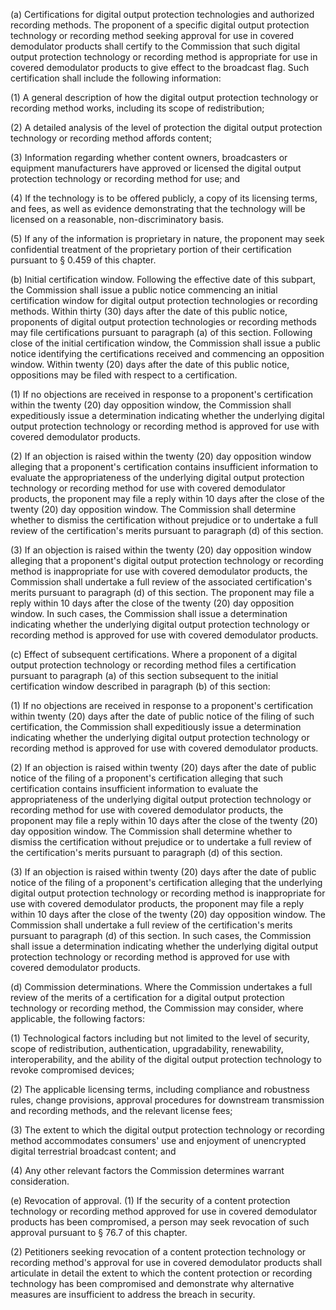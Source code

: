 (a) Certifications for digital output protection technologies and authorized recording methods. The proponent of a specific digital output protection technology or recording method seeking approval for use in covered demodulator products shall certify to the Commission that such digital output protection technology or recording method is appropriate for use in covered demodulator products to give effect to the broadcast flag. Such certification shall include the following information:

(1) A general description of how the digital output protection technology or recording method works, including its scope of redistribution;

(2) A detailed analysis of the level of protection the digital output protection technology or recording method affords content;

(3) Information regarding whether content owners, broadcasters or equipment manufacturers have approved or licensed the digital output protection technology or recording method for use; and

(4) If the technology is to be offered publicly, a copy of its licensing terms, and fees, as well as evidence demonstrating that the technology will be licensed on a reasonable, non-discriminatory basis.

(5) If any of the information is proprietary in nature, the proponent may seek confidential treatment of the proprietary portion of their certification pursuant to § 0.459 of this chapter.

(b) Initial certification window. Following the effective date of this subpart, the Commission shall issue a public notice commencing an initial certification window for digital output protection technologies or recording methods. Within thirty (30) days after the date of this public notice, proponents of digital output protection technologies or recording methods may file certifications pursuant to paragraph (a) of this section. Following close of the initial certification window, the Commission shall issue a public notice identifying the certifications received and commencing an opposition window. Within twenty (20) days after the date of this public notice, oppositions may be filed with respect to a certification.

(1) If no objections are received in response to a proponent's certification within the twenty (20) day opposition window, the Commission shall expeditiously issue a determination indicating whether the underlying digital output protection technology or recording method is approved for use with covered demodulator products.

(2) If an objection is raised within the twenty (20) day opposition window alleging that a proponent's certification contains insufficient information to evaluate the appropriateness of the underlying digital output protection technology or recording method for use with covered demodulator products, the proponent may file a reply within 10 days after the close of the twenty (20) day opposition window. The Commission shall determine whether to dismiss the certification without prejudice or to undertake a full review of the certification's merits pursuant to paragraph (d) of this section.

(3) If an objection is raised within the twenty (20) day opposition window alleging that a proponent's digital output protection technology or recording method is inappropriate for use with covered demodulator products, the Commission shall undertake a full review of the associated certification's merits pursuant to paragraph (d) of this section. The proponent may file a reply within 10 days after the close of the twenty (20) day opposition window. In such cases, the Commission shall issue a determination indicating whether the underlying digital output protection technology or recording method is approved for use with covered demodulator products.

(c) Effect of subsequent certifications. Where a proponent of a digital output protection technology or recording method files a certification pursuant to paragraph (a) of this section subsequent to the initial certification window described in paragraph (b) of this section:

(1) If no objections are received in response to a proponent's certification within twenty (20) days after the date of public notice of the filing of such certification, the Commission shall expeditiously issue a determination indicating whether the underlying digital output protection technology or recording method is approved for use with covered demodulator products.

(2) If an objection is raised within twenty (20) days after the date of public notice of the filing of a proponent's certification alleging that such certification contains insufficient information to evaluate the appropriateness of the underlying digital output protection technology or recording method for use with covered demodulator products, the proponent may file a reply within 10 days after the close of the twenty (20) day opposition window. The Commission shall determine whether to dismiss the certification without prejudice or to undertake a full review of the certification's merits pursuant to paragraph (d) of this section.

(3) If an objection is raised within twenty (20) days after the date of public notice of the filing of a proponent's certification alleging that the underlying digital output protection technology or recording method is inappropriate for use with covered demodulator products, the proponent may file a reply within 10 days after the close of the twenty (20) day opposition window. The Commission shall undertake a full review of the certification's merits pursuant to paragraph (d) of this section. In such cases, the Commission shall issue a determination indicating whether the underlying digital output protection technology or recording method is approved for use with covered demodulator products.

(d) Commission determinations. Where the Commission undertakes a full review of the merits of a certification for a digital output protection technology or recording method, the Commission may consider, where applicable, the following factors:

(1) Technological factors including but not limited to the level of security, scope of redistribution, authentication, upgradability, renewability, interoperability, and the ability of the digital output protection technology to revoke compromised devices;

(2) The applicable licensing terms, including compliance and robustness rules, change provisions, approval procedures for downstream transmission and recording methods, and the relevant license fees;

(3) The extent to which the digital output protection technology or recording method accommodates consumers' use and enjoyment of unencrypted digital terrestrial broadcast content; and

(4) Any other relevant factors the Commission determines warrant consideration.

(e) Revocation of approval. (1) If the security of a content protection technology or recording method approved for use in covered demodulator products has been compromised, a person may seek revocation of such approval pursuant to § 76.7 of this chapter.

(2) Petitioners seeking revocation of a content protection technology or recording method's approval for use in covered demodulator products shall articulate in detail the extent to which the content protection or recording technology has been compromised and demonstrate why alternative measures are insufficient to address the breach in security.

